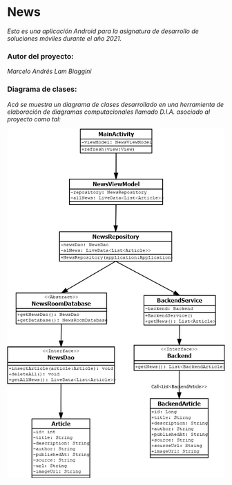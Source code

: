 # News

_Esta es una aplicación Android para la asignatura de desarrollo de soluciones móviles durante el año 2021._

### Autor del proyecto:

_Marcelo Andrés Lam Biaggini_

### Diagrama de clases:

_Acá se muestra un diagrama de clases desarrollado en una herramienta de elaboración de diagramas computacionales llamado D.I.A. asociado al proyecto como tal:_

![Diagrama de clases](/DiagramaNewsAndroid.png)

